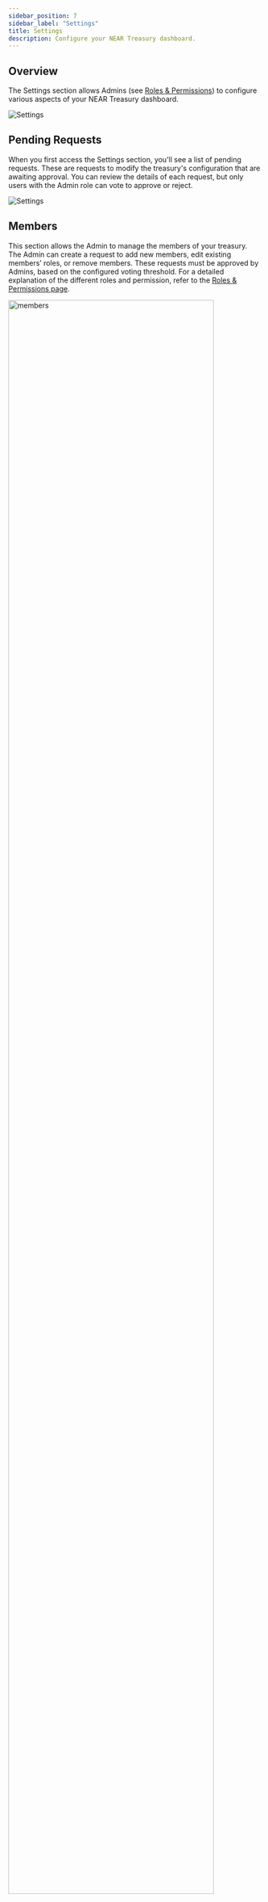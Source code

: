 ```yaml
---
sidebar_position: 7
sidebar_label: "Settings"
title: Settings
description: Configure your NEAR Treasury dashboard.
---
```


## Overview

The Settings section allows Admins (see [Roles & Permissions](https://docs.neartreasury.com/permissions)) to configure various aspects of your NEAR Treasury dashboard.

<div class="screenshot">

![Settings](/img/screens/settings.png)

</div>

## Pending Requests

When you first access the Settings section, you'll see a list of pending requests. These are requests to modify the treasury's configuration that are awaiting approval. You can review the details of each request, but only users with the Admin role can vote to approve or reject.

<div class="screenshot">

![Settings](/img/settings/request.png)

</div>

## Members

This section allows the Admin to manage the members of your treasury. The Admin can create a request to add new members, edit existing members’ roles, or remove members. These requests must be approved by Admins, based on the configured voting threshold. For a detailed explanation of the different roles and permission, refer to the [Roles & Permissions page](permissions.md).

<div class="screenshot">
<img src="/img/settings/members.png" width="90%" alt="members" />
</div>

### Adding Members

To add members to your treasury:

1.  Go to the `Settings` page.
2.  Select the `Members` tab.
3.  Click the `+ New Member` button.
4.  Enter the NEAR wallet address of the new member.
5.  Choose the member's role(s): [`Requestor`](permissions.md#1-requestor), [`Approver`](permissions.md#2-approver), or [`Admin`](permissions.md#3-admin).  You can select multiple roles for a member. See [Roles & Permissions](permissions.md) for a detailed explanation of each role.
6.  Click the Save button and confirm the transactions.
7.  Go to the Requests page to approve this request.

<div class="screenshot">
<img src="/img/settings/adding.png" width="40%" alt="add members" />
</div>

## Voting Thresholds

The Voting Thresholds section allows Admins to configure the voting policies for treasury transaction requests and treasury configuration requests.

### Setting Thresholds

To set the voting thresholds:

1.  Go to the `Settings` page.
2.  Select the `Voting Thresholds` tab.
3.  Select the permission group you want to apply the voting threshold to:
    -   `Admin`: For requests related to change in treasury settings (e.g. managing members, assigning roles, changing voting thresholds, or customizing dashboard appearance).
    -   `Approver`: For requests related to treasury transactions (e.g. payments, staking, asset exchange).
4.  Under `Voting Policy`, select how you want to base the number of votes required for a request to be approved:
    -   **Number of votes**: A fixed number of votes is required for a decision to pass, regardless of the total number of members. For example, if you select 2 and there are 5 total members, 2 members must vote to pass the request.
    -   **Percentage of members**: A percentage of total members is required for a decision to pass. For example, if you select 50% and there are 3 total members, 2 members must vote to pass the request.
5.  Review the eligible members from the role required to approve this type of request. If you need to change members, go to the `Members` page to add or remove people from that role.
6.  Click the `Submit Request` button and confirm the transactions.
7.  Go to the `Requests` page to approve this request.

<div class="screenshot">
<img src="/img/settings/thresholds.png" width="90%" alt="voting thresholds" />
</div>

## Voting Duration

The Voting Duration section allows Admins to set the timeframe during which team members can vote on pending requests. If the voting threshold is met to reach a decision, the request will be approved or rejected based on the voting results. If the voting period ends and there are not enough votes to reach a decision, the request will expire.

<div class="screenshot">
<img src="/img/settings/duration.png" width="70%" alt="voting duration" />
</div>

## Theme & Logo

The `Theme & Logo` section lets Admins personalize the look of your dashboard. You can upload a custom logo, choose a primary color, and set the theme to dark or light mode.

<div class="screenshot">
<img src="/img/settings/theme.png" width="70%" alt="theme logo" />
</div>

## System updates

The `System update` section allows Admins to review, approve, and apply available updates to their treasury instance.
Updates such as contract upgrades, policy changes, or instance app widget changes are pushed by NEAR Treasury developers to provide new features, fix bugs, and improve the user experience.

### Approving or Rejecting System Updates

All updates must be manually approved or rejected by treasury administrators.
To review and vote on pending updates:

1. Go to the `System updates` section.
2. View the list of pending updates.
3. Review the details of each update.
4. Approve or reject the pending request.

<div class="screenshot">

![System updates](/img/settings/updates.png)

</div>
